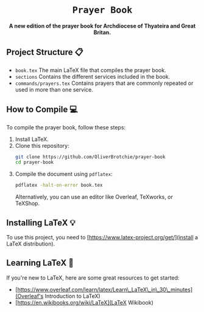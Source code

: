<div align="center">

  <h1><code>Prayer Book</code></h1>

<strong>A new edition of the prayer book for Archdiocese of Thyateira and Great Britan.</strong>

</div>

## Project Structure 📋

- `book.tex` The main LaTeX file that compiles the prayer book.
- `sections` Contains the different services included in the book.
- `commands/prayers.tex` Contains prayers that are commonly repeated or used in more than one service.

## How to Compile 💻

To compile the prayer book, follow these steps:

1. Install LaTeX.
2. Clone this repository:
   ```sh
   git clone https://github.com/OliverBrotchie/prayer-book
   cd prayer-book
   ```
3. Compile the document using `pdflatex`:
   ```sh
   pdflatex -halt-on-error book.tex
   ```
   Alternatively, you can use an editor like Overleaf, TeXworks, or TeXShop.

## Installing LaTeX 💡

To use this project, you need to [https://www.latex-project.org/get/](install a LaTeX distribution).

## Learning LaTeX 📖

If you're new to LaTeX, here are some great resources to get started:

- [https://www.overleaf.com/learn/latex/Learn\_LaTeX\_in\_30\_minutes](Overleaf's Introduction to LaTeX)
- [https://en.wikibooks.org/wiki/LaTeX](LaTeX Wikibook)